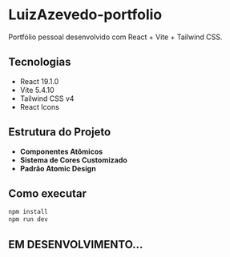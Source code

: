 # LuizAzevedo-portfolio

Portfólio pessoal desenvolvido com React + Vite + Tailwind CSS.

## Tecnologias

- React 19.1.0
- Vite 5.4.10
- Tailwind CSS v4
- React Icons

## Estrutura do Projeto

- **Componentes Atômicos**
- **Sistema de Cores Customizado**
- **Padrão Atomic Design**

## Como executar

```bash
npm install
npm run dev
```

## EM DESENVOLVIMENTO...
